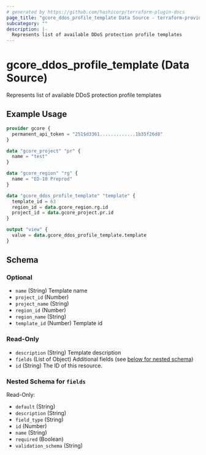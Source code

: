 ```yaml
---
# generated by https://github.com/hashicorp/terraform-plugin-docs
page_title: "gcore_ddos_profile_template Data Source - terraform-provider-gcorelabs"
subcategory: ""
description: |-
  Represents list of available DDoS protection profile templates
---
```


# gcore_ddos_profile_template (Data Source)

Represents list of available DDoS protection profile templates

## Example Usage

```terraform
provider gcore {
  permanent_api_token = "251$d3361.............1b35f26d8"
}

data "gcore_project" "pr" {
  name = "test"
}

data "gcore_region" "rg" {
  name = "ED-10 Preprod"
}

data "gcore_ddos_profile_template" "template" {
  template_id = 63
  region_id = data.gcore_region.rg.id
  project_id = data.gcore_project.pr.id
}

output "view" {
  value = data.gcore_ddos_profile_template.template
}
```

<!-- schema generated by tfplugindocs -->
## Schema

### Optional

- `name` (String) Template name
- `project_id` (Number)
- `project_name` (String)
- `region_id` (Number)
- `region_name` (String)
- `template_id` (Number) Template id

### Read-Only

- `description` (String) Template description
- `fields` (List of Object) Additional fields (see [below for nested schema](#nestedatt--fields))
- `id` (String) The ID of this resource.

<a id="nestedatt--fields"></a>
### Nested Schema for `fields`

Read-Only:

- `default` (String)
- `description` (String)
- `field_type` (String)
- `id` (Number)
- `name` (String)
- `required` (Boolean)
- `validation_schema` (String)


